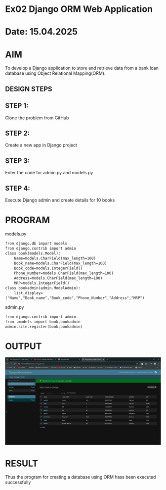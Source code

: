 # Ex02 Django ORM Web Application
# Date: 15.04.2025
# AIM
To develop a Django application to store and retrieve data from a bank loan database using Object Relational Mapping(ORM).

## DESIGN STEPS
## STEP 1:
Clone the problem from GitHub

## STEP 2:
Create a new app in Django project

## STEP 3:
Enter the code for admin.py and models.py

## STEP 4:
Execute Django admin and create details for 10 books

# PROGRAM
models.py
```
from django.db import models
from django.contrib import admin
class book(models.Model):
    Name=models.CharField(max_length=100)
    Book_name=models.CharField(max_length=100)
    Book_code=models.IntegerField()
    Phone_Number=models.CharField(max_length=100)
    Address=models.CharField(max_length=100)
    MRP=models.IntegerField()
class bookadmin(admin.ModelAdmin):
    list_display=("Name","Book_name","Book_code","Phone_Number","Address","MRP")
```
admin.py
```
from django.contrib import admin
from .models import book,bookadmin
admin.site.register(book,bookadmin)
```
# OUTPUT
![Alt text](<Screenshot 2025-04-15 112730.png>)
# RESULT
Thus the program for creating a database using ORM hass been executed successfully
